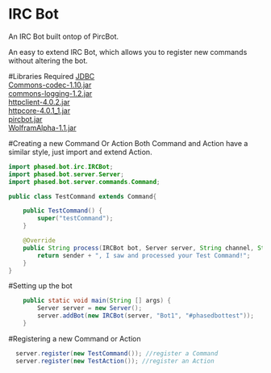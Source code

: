 # IRC Bot
An IRC Bot built ontop of PircBot.

An easy to extend IRC Bot, which allows you to register new commands without altering the bot.

#Libraries Required
[JDBC](http://mvnrepository.com/artifact/mysql/mysql-connector-java/5.1.35)  
[Commons-codec-1.10.jar](http://mvnrepository.com/artifact/commons-codec/commons-codec/1.10)  
[commons-logging-1.2.jar](http://mvnrepository.com/artifact/commons-logging/commons-logging/1.2)  
[httpclient-4.0.2.jar](http://mvnrepository.com/artifact/org.apache.httpcomponents/httpclient/4.0.2)  
[httpcore-4.0.1_1.jar](http://mvnrepository.com/artifact/org.apache.geronimo.bundles/httpcore/4.0.1_1)  
[pircbot.jar](http://www.jibble.org/pircbot.php)  
[WolframAlpha-1.1.jar](http://products.wolframalpha.com/api/libraries.html)  

#Creating a new Command Or Action
Both Command and Action have a similar style, just import and extend Action.

```java
import phased.bot.irc.IRCBot;
import phased.bot.server.Server;
import phased.bot.server.commands.Command;

public class TestCommand extends Command{

	public TestCommand() {
		super("testCommand");
	}

	@Override
	public String process(IRCBot bot, Server server, String channel, String sender, String login, String hostname, String message) {
		return sender + ", I saw and processed your Test Command!";
	}
}
```

#Setting up the bot
```java
	public static void main(String [] args) {	
		Server server = new Server();
		server.addBot(new IRCBot(server, "Bot1", "#phasedbottest"));
	}
```

#Registering a new Command or Action
```java
  server.register(new TestCommand()); //register a Command
  server.register(new TestAction()); //register an Action
```
